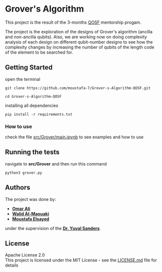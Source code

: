 # Grover's Algorithm

This project is the result of the 3-months [QOSF](https://qosf.org/) mentorship progam. 

The project is the exploration of the designs of Grover's algorithm (ancilla and non-ancilla qubits). Also, we are working now on doing complexity analysis of each design on different qubit-number designs to see how the complexity changes by increasing the number of qubits of the length code of the element to be searched for.


## Getting Started
open the terminal
```
git clone https://github.com/moustafa-7/Grover-s-Algorithm-QOSF.git
``` 
```
cd Grover-s-Algorithm-QOSF
```
installing all dependencies
```
pip install -r requirements.txt
```


### How to use

check the file [src/Grover/main.ipynb](https://github.com/moustafa-7/Grover-s-Algorithm-QOSF/blob/master/src/Grover/main.ipynb) to see examples and how to use


## Running the tests
navigate to **src/Grover** and then run this command
```
python3 grover.py
```

## Authors

The project was done by:
*  [**Omar Ali**](s-omar.hussein@zewailcity.edu.eg)
*  [**Walid Al-Maouaki**](https://github.com/walid-mk)
*  [**Moustafa Elsayed**](https://github.com/moustafa-7) 

under the supervision of the [**Dr. Yuval Sanders**](https://researchers.mq.edu.au/en/persons/yuval-sanders/publications/).

## License
Apache License 2.0<br/>
This project is licensed under the MIT License - see the [LICENSE.md]([LICENSE.md](https://github.com/moustafa-7/Grover-s-Algorithm-QOSF/blob/master/LICENSE)) file for details
